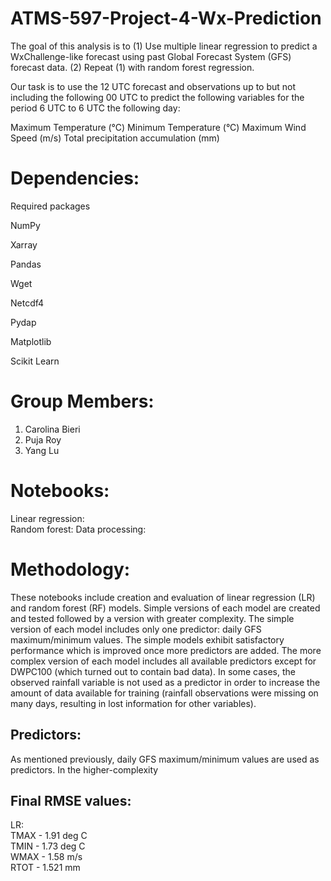 # ATMS-597-Project-4-Wx-Prediction


The goal of this analysis is to (1) Use multiple linear regression to predict a WxChallenge-like forecast using past Global Forecast System (GFS) forecast data. (2) Repeat (1) with random forest regression.

Our task is to use the 12 UTC forecast and observations up to but not including the following 00 UTC to predict the following variables for the period 6 UTC to 6 UTC the following day:

Maximum Temperature (°C)
Minimum Temperature (°C)
Maximum Wind Speed (m/s)
Total precipitation accumulation (mm)


# Dependencies:
Required packages

NumPy

Xarray

Pandas

Wget

Netcdf4

Pydap

Matplotlib

Scikit Learn


# Group Members:
 
1. Carolina Bieri
2. Puja Roy
3. Yang Lu

# Notebooks:
Linear regression: \
Random forest:
Data processing: 

# Methodology:

These notebooks include creation and evaluation of linear regression (LR) and random forest (RF) models. Simple versions of each model are created and tested followed by a version with greater complexity. The simple version of each model includes only one predictor: daily GFS maximum/minimum values. The simple models exhibit satisfactory performance which is improved once more predictors are added.
The more complex version of each model includes all available predictors except for DWPC100 (which turned out to contain bad data). In some cases, the observed rainfall variable is not used as a predictor in order to increase the amount of data available for training (rainfall observations were missing on many days, resulting in lost information for other variables). 

## Predictors:
As mentioned previously, daily GFS maximum/minimum values are used as predictors. In the higher-complexity 


## Final RMSE values:
LR: \
TMAX - 1.91 deg C\
TMIN - 1.73 deg C\
WMAX - 1.58 m/s\
RTOT - 1.521 mm

